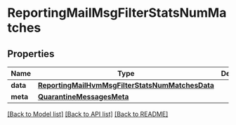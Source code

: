 # ReportingMailMsgFilterStatsNumMatches

## Properties
Name | Type | Description | Notes
------------ | ------------- | ------------- | -------------
**data** | [**ReportingMailHvmMsgFilterStatsNumMatchesData**](ReportingMailHvmMsgFilterStatsNumMatchesData.md) |  | [optional] 
**meta** | [**QuarantineMessagesMeta**](QuarantineMessagesMeta.md) |  | [optional] 

[[Back to Model list]](../README.md#documentation-for-models) [[Back to API list]](../README.md#documentation-for-api-endpoints) [[Back to README]](../README.md)

